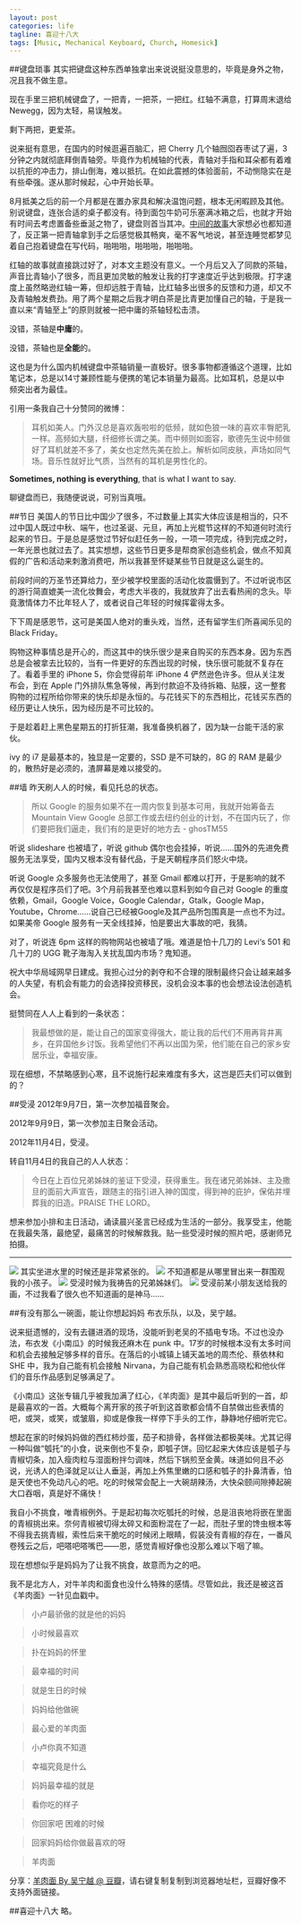 ```yaml
---
layout: post
categories: life
tagline: 喜迎十八大
tags: [Music, Mechanical Keyboard, Church, Homesick]
---
```

##键盘琐事
其实把键盘这种东西单独拿出来说说挺没意思的，毕竟是身外之物，况且我不做生意。

现在手里三把机械键盘了，一把青，一把茶，一把红。红轴不满意，打算周末退给 Newegg，因为太轻，易误触发。

剩下两把，更爱茶。

说来挺有意思，在国内的时候逛遍百脑汇，把 Cherry 几个轴囫囵吞枣试了遍，3分钟之内就彻底拜倒青轴旁。毕竟作为机械轴的代表，青轴对手指和耳朵都有着难以抗拒的冲击力，排山倒海，难以抵抗。在如此震撼的体验面前，不动恻隐实在是有些牵强。遂从那时候起，心中开始长草。

8月抵美之后的前一个月都是在置办家具和解决温饱问题，根本无闲暇顾及其他。别说键盘，连张合适的桌子都没有。待到面包牛奶可乐塞满冰箱之后，也就才开始有时间去考虑置备些垂涎之物了，键盘则首当其冲。[中间的故事](http://panda0411.com/2012/09/19/das-keyboard-ultimate.html)大家想必也都知道了，反正第一把青轴拿到手之后感觉极其畅爽，毫不客气地说，甚至连睡觉都梦见着自己抱着键盘在写代码，啪啪啪，啪啪啪，啪啪啪。

红轴的故事就直接跳过好了，对本文主题没有意义。一个月后又入了同款的茶轴，声音比青轴小了很多，而且更加灵敏的触发让我的打字速度近乎达到极限。打字速度上虽然略逊红轴一筹，但却远胜于青轴，比红轴多出很多的反馈和力道，却又不及青轴触发费劲。用了两个星期之后我才明白茶是比青更加懂自己的轴，于是我一直以来“青轴至上”的原则就被一把中庸的茶轴轻松击溃。

没错，茶轴是**中庸**的。

没错，茶轴也是**全能**的。

这也是为什么国内机械键盘中茶轴销量一直极好。很多事物都遵循这个道理，比如笔记本，总是以14寸兼顾性能与便携的笔记本销量为最高。比如耳机，总是以中频突出者为最佳。

引用一条我自己十分赞同的微博：
>耳机如美人。门外汉总是喜欢轰啦啦的低频，就如色狼一味的喜欢丰臀肥乳一样。高频如大腿，纤细修长谓之美。而中频则如面容，歌德先生说中频做好了耳机就差不多了，美女也定然先美在脸上。解析如同皮肤，声场如同气场。音乐性就好比气质，当然有的耳机是男性化的。

**Sometimes, nothing is everything**, that is what I want to say.

聊键盘而已，我随便说说，可别当真哦。

##节日
美国人的节日比中国少了很多，不过数量上其实大体应该是相当的，只不过中国人既过中秋、端午，也过圣诞、元旦，再加上光棍节这样的不知道何时流行起来的节日。于是总是感觉过节好似赶任务一般，一项一项完成，待到完成之时，一年光景也就过去了。其实想想，这些节日更多是帮商家创造些机会，做点不知真假的广告和活动来刺激消费吧，所以我甚至怀疑某些节日就是这么诞生的。

前段时间的万圣节还算给力，至少被学校里面的活动化妆震慑到了。不过听说市区的游行简直媲美一流化妆舞会，考虑大半夜的，我就放弃了出去看热闹的念头。毕竟激情体力不比年轻人了，或者说自己年轻的时候挥霍得太多。

下下周是感恩节，这可是美国人绝对的重头戏，当然，还有留学生们所喜闻乐见的 Black Friday。

购物这种事情总是开心的，而这其中的快乐很少是来自购买的东西本身。因为东西总是会被拿去比较的，当有一件更好的东西出现的时候，快乐很可能就不复存在了。看着手里的 iPhone 5，你会觉得前年 iPhone 4 俨然逊色许多。但从关注发布会，到在 Apple 门外排队焦急等候，再到付款迫不及待拆箱、贴膜，这一整套购物的过程所给你带来的快乐却是永恒的。与花钱买下的东西相比，花钱买东西的经历更让人快乐，因为经历是不可比较的。

于是趁着赶上黑色星期五的打折狂潮，我准备换机器了，因为缺一台能干活的家伙。

ivy 的 i7 是最基本的，独显是一定要的，SSD 是不可缺的，8G 的 RAM 是最少的，散热好是必须的，渣屏幕是难以接受的。

##墙
昨天刷人人的时候，看见托总的状态。
>所以 Google 的服务如果不在一周内恢复到基本可用，我就开始筹备去 Mountain View Google 总部工作或去纽约创业的计划，不在国内玩了，你们要把我们逼走，我们有的是更好的地方去 - ghosTM55

听说 slideshare 也被墙了，听说 github 偶尔也会挂掉，听说……国外的先进免费服务无法享受，国内又根本没有替代品，于是天朝程序员们怒火中烧。

听说 Google 众多服务也无法使用了，甚至 Gmail 都难以打开，于是影响的就不再仅仅是程序员们了吧。3个月前我甚至也难以意料到如今自己对 Google 的重度依赖，Gmail，Google Voice，Google Calendar，Gtalk，Google Map，Youtube，Chrome……说自己已经被Google及其产品所包围真是一点也不为过。如果美帝 Google 服务有一天全线挂掉，怕是要出大事故的吧，我猜。

对了，听说连 6pm 这样的购物网站也被墙了哦。难道是怕十几刀的 Levi‘s 501 和几十刀的 UGG 靴子海淘入关扰乱国内市场？鬼知道。

祝大中华局域网早日建成。我担心过分的剥夺和不合理的限制最终只会让越来越多的人失望，有机会有能力的会选择投资移民，没机会没本事的也会想法设法创造机会。

挺赞同在人人上看到的一条状态：
>我最想做的是，能让自己的国家变得强大，能让我的后代们不用再背井离乡，在异国他乡讨饭。我希望他们不再以出国为荣，他们能在自己的家乡安居乐业，幸福安康。

现在细想，不禁略感到心寒，且不说施行起来难度有多大，这岂是匹夫们可以做到的？

##受浸
2012年9月7日，第一次参加福音聚会。

2012年9月9日，第一次参加主日聚会活动。

2012年11月4日，受浸。

转自11月4日的我自己的人人状态：
>今日在上百位兄弟姊妹的鉴证下受浸，获得重生。我在诸兄弟姊妹、主及撒旦的面前大声宣告，跟随主的指引进入神的国度，得到神的庇护，保佑并埋葬我的旧造。PRAISE THE LORD。 

想来参加小排和主日活动，诵读晨兴圣言已经成为生活的一部分。我享受主，他能在我最失落，最绝望，最痛苦的时候解救我。贴一些受浸时候的照片吧，感谢师兄拍摄。

---
![](/media/files/2012/11/10/submergence-main.JPG)
其实坐进水里的时候还是非常紧张的。
![](/media/files/2012/11/10/submergence-children.JPG)
不知道都是从哪里冒出来一群围观我的小孩子。
![](/media/files/2012/11/10/submergence-people.JPG)
受浸时候为我祷告的兄弟姊妹们。
![](/media/files/2012/11/10/pic-youyou.JPG)
受浸前某小朋友送给我的画，不过我看了很久也不知道画的是神马……

##有没有那么一碗面，能让你想起妈妈
布衣乐队，以及，吴宁越。

说来挺遗憾的，没有去疆进酒的现场，没能听到老吴的不插电专场。不过也没办法，布衣发《小南瓜》的时候我还麻木在 punk 中。17岁的时候根本没有太多时间和机会去接触足够多样的音乐。在落后的小城镇上铺天盖地的周杰伦、蔡依林和 SHE 中，我为自己能有机会接触 Nirvana，为自己能有机会熟悉高晓松和他伙伴们的音乐作品感到足够满足了。

《小南瓜》这张专辑几乎被我加满了红心，《羊肉面》是其中最后听到的一首，却是最喜欢的一首。大概每个离开家的孩子听到这首歌都会情不自禁做出些表情的吧，或哭，或笑，或皱眉，抑或是像我一样停下手头的工作，静静地仔细听完它。

想起在家的时候妈妈做的西红柿炒蛋，茄子和排骨，各样做法都极美味。尤其记得一种叫做“瓠托”的小食，说来倒也不复杂，即瓠子饼。回忆起来大体应该是瓠子与青椒切条，加入瘦肉粒与湿面粉拌匀调味，然后下锅煎至金黄。味道如何且不必说，光诱人的色泽就足以让人垂涎，再加上外焦里嫩的口感和瓠子的扑鼻清香，怕是天使也不免动凡心的吧。吃的时候常会配上一大碗胡辣汤，大快朵颐间隙捧起碗大口吞咽，真是好不痛快！

我自小不挑食，唯青椒例外。于是起初每次吃瓠托的时候，总是沮丧地将嵌在里面的青椒挑出来。奈何青椒被切得太碎又和面粉混在了一起，而肚子里的馋虫根本等不得我去挑青椒，索性后来干脆吃的时候闭上眼睛，假装没有青椒的存在，一番风卷残云之后，吧嗒吧嗒嘴巴——恩，感觉青椒好像也没那么难以下咽了嘛。

现在想想似乎是妈妈为了让我不挑食，故意而为之的吧。

我不是北方人，对牛羊肉和面食也没什么特殊的感情。尽管如此，我还是被这首《羊肉面》一针见血戳中。
>小卢最骄傲的就是他的妈妈

>小时候最喜欢

>扑在妈妈的怀里

>最幸福的时间

>就是生日的时候

>妈妈给他做碗

>最心爱的羊肉面

>小卢你真不知道

>幸福究竟是什么

>妈妈最幸福的就是

>看你吃的样子

>你回家吧 困难的时候

>回家妈妈给你做最喜欢的呀

>羊肉面

分享：[羊肉面 By 吴宁越 @ 豆瓣](http://douban.fm/?start=1382701g530eg0&cid=0)，请右键复制复制到浏览器地址栏，豆瓣好像不支持外面链接。

##喜迎十八大
略。
